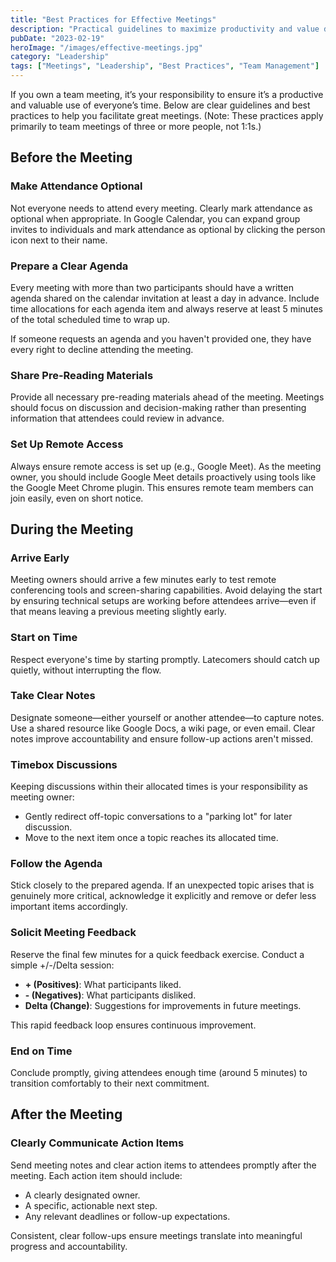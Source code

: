 ```yaml
---
title: "Best Practices for Effective Meetings"
description: "Practical guidelines to maximize productivity and value during team meetings."
pubDate: "2023-02-19"
heroImage: "/images/effective-meetings.jpg"
category: "Leadership"
tags: ["Meetings", "Leadership", "Best Practices", "Team Management"]
---
```


If you own a team meeting, it’s your responsibility to ensure it’s a productive and valuable use of everyone’s time. Below are clear guidelines and best practices to help you facilitate great meetings. (Note: These practices apply primarily to team meetings of three or more people, not 1:1s.)

## Before the Meeting

### Make Attendance Optional  
Not everyone needs to attend every meeting. Clearly mark attendance as optional when appropriate. In Google Calendar, you can expand group invites to individuals and mark attendance as optional by clicking the person icon next to their name.

### Prepare a Clear Agenda  
Every meeting with more than two participants should have a written agenda shared on the calendar invitation at least a day in advance. Include time allocations for each agenda item and always reserve at least 5 minutes of the total scheduled time to wrap up.

If someone requests an agenda and you haven't provided one, they have every right to decline attending the meeting.

### Share Pre-Reading Materials  
Provide all necessary pre-reading materials ahead of the meeting. Meetings should focus on discussion and decision-making rather than presenting information that attendees could review in advance.

### Set Up Remote Access  
Always ensure remote access is set up (e.g., Google Meet). As the meeting owner, you should include Google Meet details proactively using tools like the Google Meet Chrome plugin. This ensures remote team members can join easily, even on short notice.

## During the Meeting

### Arrive Early  
Meeting owners should arrive a few minutes early to test remote conferencing tools and screen-sharing capabilities. Avoid delaying the start by ensuring technical setups are working before attendees arrive—even if that means leaving a previous meeting slightly early.

### Start on Time  
Respect everyone's time by starting promptly. Latecomers should catch up quietly, without interrupting the flow.

### Take Clear Notes  
Designate someone—either yourself or another attendee—to capture notes. Use a shared resource like Google Docs, a wiki page, or even email. Clear notes improve accountability and ensure follow-up actions aren't missed.

### Timebox Discussions  
Keeping discussions within their allocated times is your responsibility as meeting owner:

- Gently redirect off-topic conversations to a "parking lot" for later discussion.
- Move to the next item once a topic reaches its allocated time.

### Follow the Agenda  
Stick closely to the prepared agenda. If an unexpected topic arises that is genuinely more critical, acknowledge it explicitly and remove or defer less important items accordingly.

### Solicit Meeting Feedback  
Reserve the final few minutes for a quick feedback exercise. Conduct a simple +/-/Delta session:

- **+ (Positives)**: What participants liked.
- **- (Negatives)**: What participants disliked.
- **Delta (Change)**: Suggestions for improvements in future meetings.

This rapid feedback loop ensures continuous improvement.

### End on Time  
Conclude promptly, giving attendees enough time (around 5 minutes) to transition comfortably to their next commitment.

## After the Meeting

### Clearly Communicate Action Items  
Send meeting notes and clear action items to attendees promptly after the meeting. Each action item should include:

- A clearly designated owner.
- A specific, actionable next step.
- Any relevant deadlines or follow-up expectations.

Consistent, clear follow-ups ensure meetings translate into meaningful progress and accountability.
